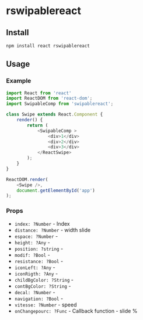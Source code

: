 # rswipablereact

<!--[![build status](http://img.shields.io/travis/voronianski/react-swipe.svg?style=flat)](https://travis-ci.org/voronianski/react-swipe)
[![npm version](http://badge.fury.io/js/react-swipe.svg)](http://badge.fury.io/js/react-swipe)
[![Download Count](http://img.shields.io/npm/dm/react-swipe.svg?style=flat)](http://www.npmjs.com/package/react-swipe)

> [Brad Birdsall](https://github.com/thebird)'s [Swipe.js](http://swipejs.com) as a [React](http://facebook.github.io/react) component.-->


## Install

```bash
npm install react rswipablereact
```

## Usage

### Example

```javascript
import React from 'react'
import ReactDOM from 'react-dom';
import SwipableComp from 'swipablereact';

class Swipe extends React.Component {
    render() {
        return (
            <SwipableComp >
                <div>1</div>
                <div>2</div>
                <div>3</div>
            </ReactSwipe>
        );
    }
}

ReactDOM.render(
    <Swipe />, 
    document.getElementById('app')
);
```

### Props

- `index: ?Number` - Index
- `distance: ?Number` - width slide
- `espace: ?Number` - 
- `height: ?Any` - 
- `position: ?string` - 
- `modif: ?Bool` - 
- `resistance: ?Bool` - 
- `iconLeft: ?Any` - 
- `iconRigth: ?Any` - 
- `childBgColor: ?String` - 
- `contBgColor: ?String` - 
- `decal: ?Number` - 
- `navigation: ?Bool` - 
- `vitesse: ?Number` - speed
- `onChangepourc: ?Func` - Callback function - slide %
